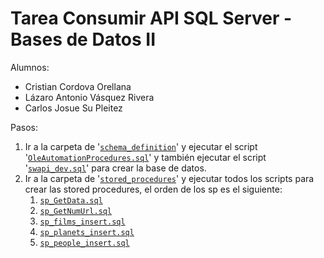 
# Tarea Consumir API SQL Server - Bases de Datos II

Alumnos:
- Cristian Cordova Orellana
- Lázaro Antonio Vásquez Rivera
- Carlos Josue Su Pleitez

Pasos:
1. Ir a la carpeta de '[```schema_definition```](https://github.com/CarlosSu02/consumir-api-sql-server/tree/main/schema_definition)' y ejecutar el script '[```OleAutomationProcedures.sql```](https://github.com/CarlosSu02/consumir-api-sql-server/blob/main/schema_definition/OleAutomationProcedures.sql)' y también ejecutar el script '[```swapi_dev.sql```](https://github.com/CarlosSu02/consumir-api-sql-server/blob/main/schema_definition/swapi_dev.sql)' para crear la base de datos.
2. Ir a la carpeta de '[```stored_procedures```](https://github.com/CarlosSu02/consumir-api-sql-server/tree/main/stored_procedures)' y ejecutar todos los scripts para crear las stored procedures, el orden de los sp es el siguiente:
    1. [```sp_GetData.sql```](https://github.com/CarlosSu02/consumir-api-sql-server/blob/main/stored_procedures/sp_GetData.sql)
    2. [```sp_GetNumUrl.sql```](https://github.com/CarlosSu02/consumir-api-sql-server/blob/main/stored_procedures/utils/sp_GetNumUrl.sql)
    3. [```sp_films_insert.sql```](https://github.com/CarlosSu02/consumir-api-sql-server/blob/main/stored_procedures/films/sp_films_insert.sql)
    4. [```sp_planets_insert.sql```](https://github.com/CarlosSu02/consumir-api-sql-server/blob/main/stored_procedures/planets/sp_planets_insert.sql)
    5. [```sp_people_insert.sql```](https://github.com/CarlosSu02/consumir-api-sql-server/blob/main/stored_procedures/people/sp_people_insert.sql)
